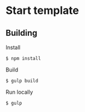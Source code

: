 # Start template

## Building

Install

    $ npm install

Build

    $ gulp build
    
Run locally

    $ gulp